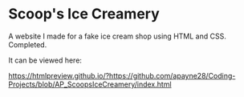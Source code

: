 # Scoop's Ice Creamery
A website I made for a fake ice cream shop using HTML and CSS. Completed.

It can be viewed here:

https://htmlpreview.github.io/?https://github.com/apayne28/Coding-Projects/blob/AP_ScoopsIceCreamery/index.html
